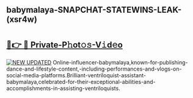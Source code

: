 ## babymalaya-SNAPCHAT-STATEWINS-LEAK-(xsr4w)


# <h2><a href="https://mediaupload.pro?-20M">🔗👉 🔴 Private-P𝚑ot𝚘𝚜-V𝚒d𝚎o</a></h2>

[![NEW UPDATED](https://i.imgur.com/0qMVB7G.gif)](https://mediaupload.pro?-20M)
Online-influencer-babymalaya,known-for-publishing-dance-and-lifestyle-content,-including-performances-and-vlogs-on-social-media-platforms.Brilliant-ventriloquist-assistant-babymalaya,celebrated-for-their-exceptional-abilities-and-accomplishments-in-assisting-ventriloquists.  